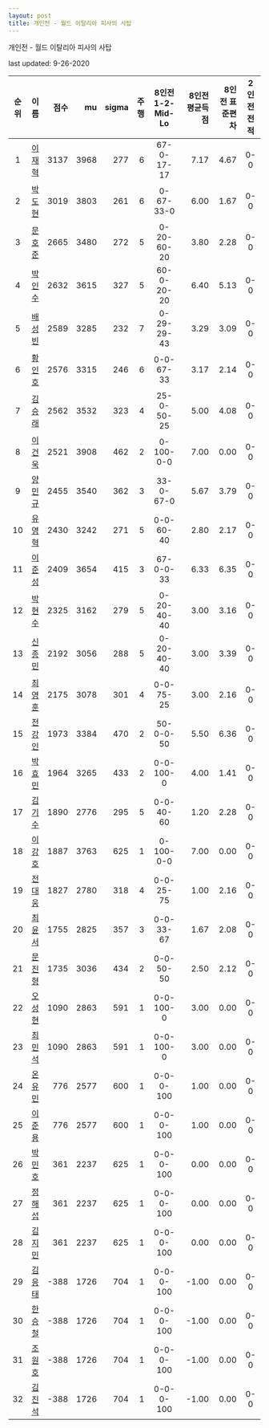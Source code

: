 ```yaml
---
layout: post
title: 개인전 - 월드 이탈리아 피사의 사탑
---
```



개인전 - 월드 이탈리아 피사의 사탑


last updated: 9-26-2020

| 순위 | 이름 | 점수 | mu | sigma | 주행 | 8인전 1-2-Mid-Lo | 8인전 평균득점 | 8인전 표준편차 | 2인전 전적 |
|:---:|:---:|---:|---:|---:|---:|:---:|---:|---:|:---:|
| 1 | [이재혁](../ijaehyeok) | 3137 | 3968 | 277 | 6 | 67-0-17-17 | 7.17 | 4.67 | 0-0 |
| 2 | [박도현](../bakdohyeon) | 3019 | 3803 | 261 | 6 | 0-67-33-0 | 6.00 | 1.67 | 0-0 |
| 3 | [문호준](../munhojun) | 2665 | 3480 | 272 | 5 | 0-20-60-20 | 3.80 | 2.28 | 0-0 |
| 4 | [박인수](../bakinsu) | 2632 | 3615 | 327 | 5 | 60-0-20-20 | 6.40 | 5.13 | 0-0 |
| 5 | [배성빈](../baeseongbin) | 2589 | 3285 | 232 | 7 | 0-29-29-43 | 3.29 | 3.09 | 0-0 |
| 6 | [황인호](../hwanginho) | 2576 | 3315 | 246 | 6 | 0-0-67-33 | 3.17 | 2.14 | 0-0 |
| 7 | [김승래](../gimseungrae) | 2562 | 3532 | 323 | 4 | 25-0-50-25 | 5.00 | 4.08 | 0-0 |
| 8 | [이건욱](../igeonuk) | 2521 | 3908 | 462 | 2 | 0-100-0-0 | 7.00 | 0.00 | 0-0 |
| 9 | [양민규](../yangmingyu) | 2455 | 3540 | 362 | 3 | 33-0-67-0 | 5.67 | 3.79 | 0-0 |
| 10 | [유영혁](../yuyeonghyeok) | 2430 | 3242 | 271 | 5 | 0-0-60-40 | 2.80 | 2.17 | 0-0 |
| 11 | [이준성](../ijunseong) | 2409 | 3654 | 415 | 3 | 67-0-0-33 | 6.33 | 6.35 | 0-0 |
| 12 | [박현수](../bakhyeonsu) | 2325 | 3162 | 279 | 5 | 0-20-40-40 | 3.00 | 3.16 | 0-0 |
| 13 | [신종민](../shinjongmin) | 2192 | 3056 | 288 | 5 | 0-20-40-40 | 3.00 | 3.39 | 0-0 |
| 14 | [최영훈](../choiyeonghun) | 2175 | 3078 | 301 | 4 | 0-0-75-25 | 3.00 | 2.16 | 0-0 |
| 15 | [전강인](../jeongangin) | 1973 | 3384 | 470 | 2 | 50-0-0-50 | 5.50 | 6.36 | 0-0 |
| 16 | [박효민](../bakhyomin) | 1964 | 3265 | 433 | 2 | 0-0-100-0 | 4.00 | 1.41 | 0-0 |
| 17 | [김기수](../gimgisu) | 1890 | 2776 | 295 | 5 | 0-0-40-60 | 1.20 | 2.28 | 0-0 |
| 18 | [이강호](../igangho) | 1887 | 3763 | 625 | 1 | 0-100-0-0 | 7.00 | 0.00 | 0-0 |
| 19 | [전대웅](../jeondaewoong) | 1827 | 2780 | 318 | 4 | 0-0-25-75 | 1.00 | 2.16 | 0-0 |
| 20 | [최윤서](../choiyunseo) | 1755 | 2825 | 357 | 3 | 0-0-33-67 | 1.67 | 2.08 | 0-0 |
| 21 | [문진형](../munjinhyeong) | 1735 | 3036 | 434 | 2 | 0-0-50-50 | 2.50 | 2.12 | 0-0 |
| 22 | [오성현](../oseonghyeon) | 1090 | 2863 | 591 | 1 | 0-0-100-0 | 3.00 | 0.00 | 0-0 |
| 23 | [최민석](../choiminseok) | 1090 | 2863 | 591 | 1 | 0-0-100-0 | 3.00 | 0.00 | 0-0 |
| 24 | [온유민](../onyumin) | 776 | 2577 | 600 | 1 | 0-0-0-100 | 1.00 | 0.00 | 0-0 |
| 25 | [이준용](../ijunyong) | 776 | 2577 | 600 | 1 | 0-0-0-100 | 1.00 | 0.00 | 0-0 |
| 26 | [박민호](../bakminho) | 361 | 2237 | 625 | 1 | 0-0-0-100 | 0.00 | 0.00 | 0-0 |
| 27 | [정해섭](../jeonghaeseop) | 361 | 2237 | 625 | 1 | 0-0-0-100 | 0.00 | 0.00 | 0-0 |
| 28 | [김지민](../gimjimin) | 361 | 2237 | 625 | 1 | 0-0-0-100 | 0.00 | 0.00 | 0-0 |
| 29 | [김응태](../gimeungtae) | -388 | 1726 | 704 | 1 | 0-0-0-100 | -1.00 | 0.00 | 0-0 |
| 30 | [한승철](../hanseungcheol) | -388 | 1726 | 704 | 1 | 0-0-0-100 | -1.00 | 0.00 | 0-0 |
| 31 | [조원호](../jowonho) | -388 | 1726 | 704 | 1 | 0-0-0-100 | -1.00 | 0.00 | 0-0 |
| 32 | [김진석](../gimjinseok) | -388 | 1726 | 704 | 1 | 0-0-0-100 | -1.00 | 0.00 | 0-0 |
